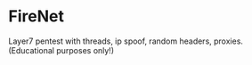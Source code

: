 # FireNet
Layer7 pentest with threads, ip spoof, random headers, proxies. (Educational purposes only!)
